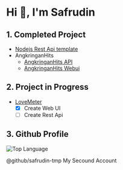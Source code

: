 <!-- <h1 align="center">Hi 👋, I'm Safrudin</h1>
<img align="center" src="https://github-readme-stats.vercel.app/api/top-langs/?username=safrudin244342&theme=dark" /><br>



<img align="center" src="https://github-readme-stats.vercel.app/api?username=safrudin244342" />
<img align="center" src="https://github-readme-stats.vercel.app/api/pin/?username=safrudin244342&repo=github-readme-stats" />
 -->
# Hi 👋, I'm Safrudin

## 1. Completed Project
- [Nodejs Rest Api template](https://github.com/udin-template/nodejs-restfulapi)
- AngkringanHits
    - [AngkringanHits API](https://github.com/Safrudin244342/angkringanhits-api)
    - [AngkringanHits Webui](https://github.com/Safrudin244342/angkringanhits-production)

## 2. Project in Progress
- [LoveMeter](https://github.com/LoveMeter)
    - [x] Create Web UI
    - [ ] Create Rest Api

## 3. Github Profile
![Top Language](https://github-readme-stats.vercel.app/api?username=safrudin244342&theme=dark)


@github/safrudin-tmp My Secound Account